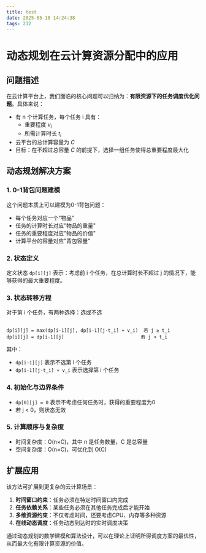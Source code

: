 ```yaml
---
title: test
date: 2025-05-18 14:24:38
tags: 212
---
```

# 动态规划在云计算资源分配中的应用

## 问题描述

在云计算平台上，我们面临的核心问题可以归纳为：**有限资源下的任务调度优化问题**。具体来说：

- 有 n 个计算任务，每个任务 i 具有：
  - 重要程度 $v_i$
  - 所需计算时长 $t_i$
- 云平台的总计算容量为 $C$
- 目标：在不超过总容量 $C$ 的前提下，选择一组任务使得总重要程度最大化

## 动态规划解决方案

### 1. 0-1背包问题建模

这个问题本质上可以建模为0-1背包问题：
- 每个任务对应一个"物品"
- 任务的计算时长对应"物品的重量" 
- 任务的重要程度对应"物品的价值"
- 计算平台的容量对应"背包容量"

### 2. 状态定义

定义状态 `dp[i][j]` 表示：考虑前 i 个任务，在总计算时长不超过 j 的情况下，能够获得的最大重要程度。

### 3. 状态转移方程

对于第 i 个任务，有两种选择：选或不选

```

dp[i][j] = max(dp[i-1][j], dp[i-1][j-t_i] + v_i)  若 j ≥ t_i
dp[i][j] = dp[i-1][j]                            若 j < t_i

```

其中：
- `dp[i-1][j]` 表示不选第 i 个任务
- `dp[i-1][j-t_i] + v_i` 表示选择第 i 个任务

### 4. 初始化与边界条件

- `dp[0][j] = 0` 表示不考虑任何任务时，获得的重要程度为0
- 若 j < 0，则状态无效

### 5. 计算顺序与复杂度

- 时间复杂度：O(n×C)，其中 n 是任务数量，C 是总容量
- 空间复杂度：O(n×C)，可优化到 O(C)

## 扩展应用

该方法可扩展到更复杂的云计算场景：

1. **时间窗口约束**：任务必须在特定时间窗口内完成
2. **任务依赖关系**：某些任务必须在其他任务完成后才能开始
3. **多维资源约束**：不仅考虑时间，还要考虑CPU、内存等多种资源
4. **在线动态调度**：任务动态到达时的实时调度决策

通过动态规划的数学建模和算法设计，可以在理论上证明所得调度方案的最优性，从而最大化有限计算资源的价值。